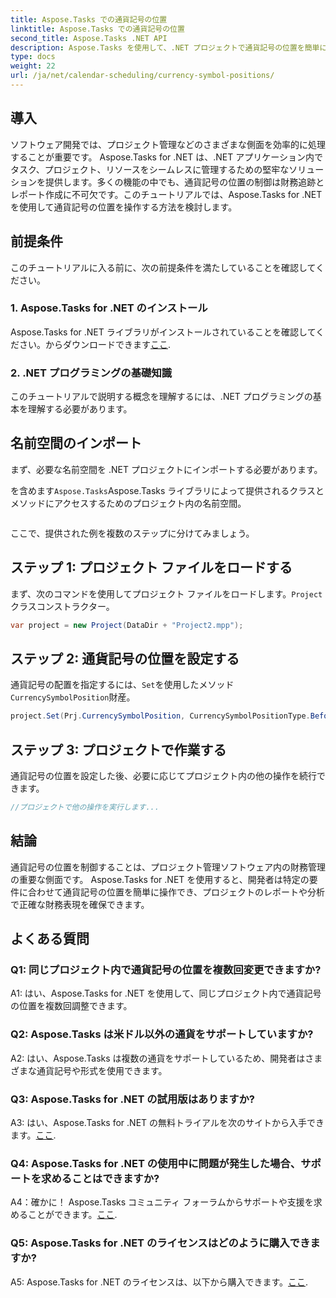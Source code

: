 ```yaml
---
title: Aspose.Tasks での通貨記号の位置
linktitle: Aspose.Tasks での通貨記号の位置
second_title: Aspose.Tasks .NET API
description: Aspose.Tasks を使用して、.NET プロジェクトで通貨記号の位置を簡単に制御する方法を学びます。
type: docs
weight: 22
url: /ja/net/calendar-scheduling/currency-symbol-positions/
---
```

## 導入

ソフトウェア開発では、プロジェクト管理などのさまざまな側面を効率的に処理することが重要です。 Aspose.Tasks for .NET は、.NET アプリケーション内でタスク、プロジェクト、リソースをシームレスに管理するための堅牢なソリューションを提供します。多くの機能の中でも、通貨記号の位置の制御は財務追跡とレポート作成に不可欠です。このチュートリアルでは、Aspose.Tasks for .NET を使用して通貨記号の位置を操作する方法を検討します。

## 前提条件

このチュートリアルに入る前に、次の前提条件を満たしていることを確認してください。

### 1. Aspose.Tasks for .NET のインストール

Aspose.Tasks for .NET ライブラリがインストールされていることを確認してください。からダウンロードできます[ここ](https://releases.aspose.com/tasks/net/).

### 2. .NET プログラミングの基礎知識

このチュートリアルで説明する概念を理解するには、.NET プログラミングの基本を理解する必要があります。

## 名前空間のインポート

まず、必要な名前空間を .NET プロジェクトにインポートする必要があります。 

を含めます`Aspose.Tasks`Aspose.Tasks ライブラリによって提供されるクラスとメソッドにアクセスするためのプロジェクト内の名前空間。

```csharp

```

ここで、提供された例を複数のステップに分けてみましょう。

## ステップ 1: プロジェクト ファイルをロードする

まず、次のコマンドを使用してプロジェクト ファイルをロードします。`Project`クラスコンストラクター。

```csharp
var project = new Project(DataDir + "Project2.mpp");
```

## ステップ 2: 通貨記号の位置を設定する

通貨記号の配置を指定するには、`Set`を使用したメソッド`CurrencySymbolPosition`財産。

```csharp
project.Set(Prj.CurrencySymbolPosition, CurrencySymbolPositionType.Before);
```

## ステップ 3: プロジェクトで作業する

通貨記号の位置を設定した後、必要に応じてプロジェクト内の他の操作を続行できます。

```csharp
//プロジェクトで他の操作を実行します...
```

## 結論

通貨記号の位置を制御することは、プロジェクト管理ソフトウェア内の財務管理の重要な側面です。 Aspose.Tasks for .NET を使用すると、開発者は特定の要件に合わせて通貨記号の位置を簡単に操作でき、プロジェクトのレポートや分析で正確な財務表現を確保できます。

## よくある質問

### Q1: 同じプロジェクト内で通貨記号の位置を複数回変更できますか?

A1: はい、Aspose.Tasks for .NET を使用して、同じプロジェクト内で通貨記号の位置を複数回調整できます。

### Q2: Aspose.Tasks は米ドル以外の通貨をサポートしていますか?

A2: はい、Aspose.Tasks は複数の通貨をサポートしているため、開発者はさまざまな通貨記号や形式を使用できます。

### Q3: Aspose.Tasks for .NET の試用版はありますか?

 A3: はい、Aspose.Tasks for .NET の無料トライアルを次のサイトから入手できます。[ここ](https://releases.aspose.com/).

### Q4: Aspose.Tasks for .NET の使用中に問題が発生した場合、サポートを求めることはできますか?

 A4：確かに！ Aspose.Tasks コミュニティ フォーラムからサポートや支援を求めることができます。[ここ](https://forum.aspose.com/c/tasks/15).

### Q5: Aspose.Tasks for .NET のライセンスはどのように購入できますか?

 A5: Aspose.Tasks for .NET のライセンスは、以下から購入できます。[ここ](https://purchase.aspose.com/buy).